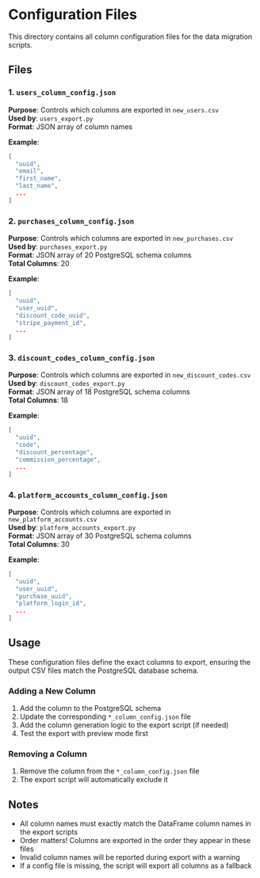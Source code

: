 # Configuration Files

This directory contains all column configuration files for the data migration scripts.

## Files

### 1. `users_column_config.json`

**Purpose**: Controls which columns are exported in `new_users.csv`  
**Used by**: `users_export.py`  
**Format**: JSON array of column names

**Example**:

```json
[
  "uuid",
  "email",
  "first_name",
  "last_name",
  ...
]
```

### 2. `purchases_column_config.json`

**Purpose**: Controls which columns are exported in `new_purchases.csv`  
**Used by**: `purchases_export.py`  
**Format**: JSON array of 20 PostgreSQL schema columns  
**Total Columns**: 20

**Example**:

```json
[
  "uuid",
  "user_uuid",
  "discount_code_uuid",
  "stripe_payment_id",
  ...
]
```

### 3. `discount_codes_column_config.json`

**Purpose**: Controls which columns are exported in `new_discount_codes.csv`  
**Used by**: `discount_codes_export.py`  
**Format**: JSON array of 18 PostgreSQL schema columns  
**Total Columns**: 18

**Example**:

```json
[
  "uuid",
  "code",
  "discount_percentage",
  "commission_percentage",
  ...
]
```

### 4. `platform_accounts_column_config.json`

**Purpose**: Controls which columns are exported in `new_platform_accounts.csv`  
**Used by**: `platform_accounts_export.py`  
**Format**: JSON array of 30 PostgreSQL schema columns  
**Total Columns**: 30

**Example**:

```json
[
  "uuid",
  "user_uuid",
  "purchase_uuid",
  "platform_login_id",
  ...
]
```

## Usage

These configuration files define the exact columns to export, ensuring the output CSV files match the PostgreSQL database schema.

### Adding a New Column

1. Add the column to the PostgreSQL schema
2. Update the corresponding `*_column_config.json` file
3. Add the column generation logic to the export script (if needed)
4. Test the export with preview mode first

### Removing a Column

1. Remove the column from the `*_column_config.json` file
2. The export script will automatically exclude it

## Notes

- All column names must exactly match the DataFrame column names in the export scripts
- Order matters! Columns are exported in the order they appear in these files
- Invalid column names will be reported during export with a warning
- If a config file is missing, the script will export all columns as a fallback
